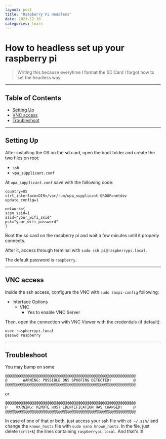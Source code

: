 ```yaml
---
layout: post
title: "Raspberry Pi Headless"
date: 2021-12-10
categories: learn
---
```


# How to headless set up your raspberry pi

> Writing this because everytime I format the SD Card I forgot how to set the headless way.

***

## Table of Contents
  - [Setting Up](#setting-up)
  - [VNC access](#vnc-access)
  - [Troubleshoot](#troubleshoot)

***
## Setting Up
After installing the OS on the sd card, open the boot folder and create the two files on root:
- `ssh`
- `wpa_supplicant.conf`

At `wpa_supplicant.conf` save with the following code:

```
country=US
ctrl_interface=DIR=/var/run/wpa_supplicant GROUP=netdev
update_config=1

network={
scan_ssid=1
ssid="your_wifi_ssid"
psk="your_wifi_password"
}
```

Boot the sd card on the raspberry pi and wait a few minutes until it properly connects.

After it, access through terminal with `sudo ssh pi@raspberrypi.local`.

The default password is `raspberry`.

***
## VNC access

Inside the ssh access, configure the VNC with `sudo raspi-config` following:

- Interface Options
  - VNC
    - Yes to enable VNC Server

Then, open the connection with VNC Viewer with the credentials (if default):
```
user raspberrypi.local
passwd raspberry
```
***
## Troubleshoot

You may bump on some

```
@@@@@@@@@@@@@@@@@@@@@@@@@@@@@@@@@@@@@@@@@@@@@@@@@@@@@@@@@@@
@       WARNING: POSSIBLE DNS SPOOFING DETECTED!          @
@@@@@@@@@@@@@@@@@@@@@@@@@@@@@@@@@@@@@@@@@@@@@@@@@@@@@@@@@@@
```

or

```
@@@@@@@@@@@@@@@@@@@@@@@@@@@@@@@@@@@@@@@@@@@@@@@@@@@@@@@@@@@
@    WARNING: REMOTE HOST IDENTIFICATION HAS CHANGED!     @
@@@@@@@@@@@@@@@@@@@@@@@@@@@@@@@@@@@@@@@@@@@@@@@@@@@@@@@@@@@
```

In case of one of that or both, just access your ssh file with
`cd ~/.ssh/` 
and change the `known_hosts` file with
`sudo nano known_hosts`. In the file, just delete (`crtl+k`) the lines containing `raspberrypi.local`. And that's it!

